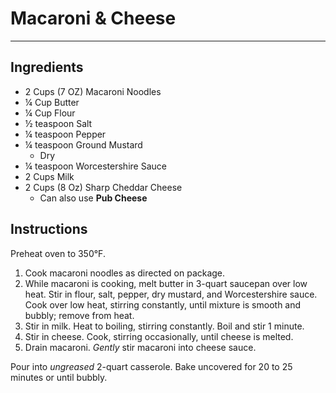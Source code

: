 # Macaroni & Cheese
---
## Ingredients
- 2 Cups (7 OZ) Macaroni Noodles
- ¼ Cup Butter
- ¼ Cup Flour
- ½ teaspoon Salt
- ¼ teaspoon Pepper
- ¼ teaspoon Ground Mustard
  - Dry
- ¼ teaspoon Worcestershire Sauce
- 2 Cups Milk
- 2 Cups (8 Oz) Sharp Cheddar Cheese
  - Can also use **Pub Cheese**

## Instructions
Preheat oven to 350°F.

1. Cook macaroni noodles as directed on package.
2. While macaroni is cooking, melt butter in 3-quart saucepan over low heat. Stir in flour, salt, pepper, dry mustard, and Worcestershire sauce. Cook over low heat, stirring constantly, until mixture is smooth and bubbly; remove from heat.
3. Stir in milk. Heat to boiling, stirring constantly. Boil and stir 1 minute.
4. Stir in cheese. Cook, stirring occasionally, until cheese is melted.
5. Drain macaroni. _Gently_ stir macaroni into cheese sauce.

Pour into _ungreased_ 2-quart casserole. Bake uncovered for 20 to 25 minutes or until bubbly.
